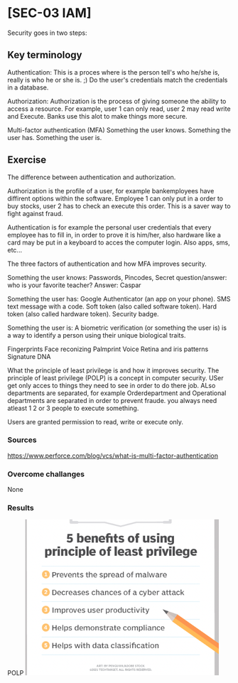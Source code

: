 # [SEC-03 IAM]

Security goes in two steps: 


## Key terminology

Authentication: 
This is a proces where is the person tell's who he/she is, really is who he or she is. ;) 
Do the user's credentials match the credentials in a database.

Authorization:
Authorization is the process of giving someone the ability to access a resource.
For example, user 1 can only read, user 2 may read write and Execute.  Banks use this alot to make things more secure. 

Multi-factor authentication (MFA)
Something the user knows.
Something the user has.
Something the user is.

## Exercise
The difference between authentication and authorization.

Authorization is the profile of a user, for example bankemployees have diffirent options within the software.  Employee 1 can only put in a order to buy stocks, user 2 has to check an execute this order. This is a saver way to fight against fraud.   

Authentication is for example the personal user credentials that every employee has to fill in, in order to prove it is him/her, also hardware like a card may be put in a keyboard to acces the computer login. Also apps, sms, etc...

The three factors of authentication and how MFA improves security.

Something the user knows: Passwords, Pincodes, Secret question/answer:  who is your favorite teacher? Answer: Caspar

Something the user has:
Google Authenticator (an app on your phone).
SMS text message with a code.
Soft token (also called software token).
Hard token (also called hardware token).
Security badge.

Something the user is:
A biometric verification (or something the user is) is a way to identify a person using their unique biological traits.

Fingerprints
Face reconizing
Palmprint
Voice
Retina and iris patterns
Signature
DNA

What the principle of least privilege is and how it improves security.
The principle of least privilege (POLP) is a concept in computer security.
USer get only acces to things they need to see in order to do there job. ALso departments are separated, for example Orderdepartment and Operational departments are separated in order to prevent fraude. you always need atleast 1 2 or 3 people to execute something.

Users are granted permission to read, write or execute only.

### Sources

https://www.perforce.com/blog/vcs/what-is-multi-factor-authentication

### Overcome challanges
None

### Results
POLP
![POLP](../00_includes/POLP.png)